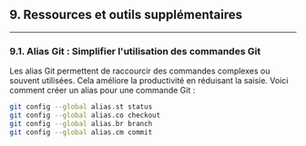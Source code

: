 ## 9. Ressources et outils supplémentaires

---

### 9.1. Alias Git : Simplifier l'utilisation des commandes Git
Les alias Git permettent de raccourcir des commandes complexes ou souvent utilisées. Cela améliore la productivité en réduisant la saisie. Voici comment créer un alias pour une commande Git :
```bash
git config --global alias.st status
git config --global alias.co checkout
git config --global alias.br branch
git config --global alias.cm commit